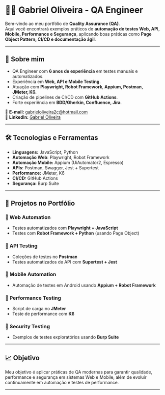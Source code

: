 # 👨‍💻 Gabriel Oliveira - QA Engineer

Bem-vindo ao meu portfólio de **Quality Assurance (QA)**.  
Aqui você encontrará exemplos práticos de **automação de testes Web, API, Mobile, Performance e Segurança**, aplicando boas práticas como **Page Object Pattern, CI/CD e documentação ágil**.

---

## 🚀 Sobre mim
- QA Engineer com **6 anos de experiência** em testes manuais e automatizados.
- Experiência em **Web, API e Mobile Testing**.
- Atuação com **Playwright, Robot Framework, Appium, Postman, JMeter, K6**.
- Criação de pipelines de CI/CD com **GitHub Actions**.
- Forte experiência em **BDD/Gherkin, Confluence, Jira**.

📩 **E-mail:** gabrieloliveira2c@hotmail.com  
🔗 **LinkedIn:** [Gabriel Oliveira](https://www.linkedin.com/in/gabriel-oliveira-06568414b)  

---

## 🛠️ Tecnologias e Ferramentas
- **Linguagens:** JavaScript, Python
- **Automação Web:** Playwright, Robot Framework
- **Automação Mobile:** Appium (UiAutomator2, Espresso)
- **APIs:** Postman, Swagger, Jest + Supertest
- **Performance:** JMeter, K6
- **CI/CD:** GitHub Actions
- **Segurança:** Burp Suite

---

## 📂 Projetos no Portfólio

### 🔹 Web Automation
- Testes automatizados com **Playwright + JavaScript**
- Testes com **Robot Framework + Python** (usando Page Object)

### 🔹 API Testing
- Coleções de testes no **Postman**
- Testes automatizados de API com **Supertest + Jest**

### 🔹 Mobile Automation
- Automação de testes em Android usando **Appium + Robot Framework**

### 🔹 Performance Testing
- Script de carga no **JMeter**
- Teste de performance com **K6**

### 🔹 Security Testing
- Exemplos de testes exploratórios usando **Burp Suite**

---

## 📈 Objetivo
Meu objetivo é aplicar práticas de QA modernas para garantir qualidade, performance e segurança em sistemas Web e Mobile, além de evoluir continuamente em automação e testes de performance.

---
